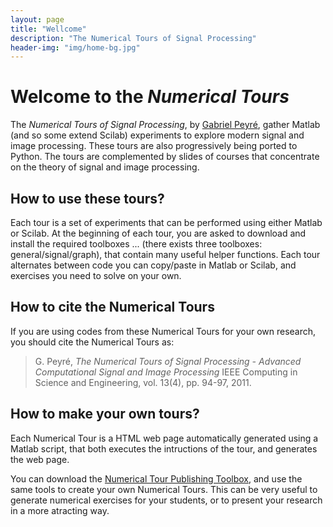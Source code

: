 ```yaml
---
layout: page
title: "Wellcome"
description: "The Numerical Tours of Signal Processing"
header-img: "img/home-bg.jpg"
---
```



Welcome to the *Numerical Tours*
==================

The *Numerical Tours of Signal Processing*, by [Gabriel Peyré](contact/), gather Matlab (and so some extend Scilab) experiments to explore modern signal and image processing. 
These tours are also progressively being ported to Python.
The tours are complemented by slides of courses that concentrate on the theory of  signal and image processing.


How to use these tours?
-------------------

Each tour is a set of experiments that can be performed using 
either Matlab or Scilab. At the beginning of each tour, 
you are asked to download and install the required toolboxes  ...
(there exists three toolboxes: general/signal/graph), that contain many useful 
helper functions. Each tour alternates between code you can copy/paste in 
Matlab or Scilab, and exercises you need to solve on your own.


How to cite the Numerical Tours
-------------------

If you are using codes from these Numerical Tours for your own research, you should cite the Numerical Tours as:

> G. Peyré, *The Numerical Tours of Signal Processing - Advanced Computational Signal and Image Processing*
> IEEE Computing in Science and Engineering, vol. 13(4), pp. 94-97, 2011.


How to make your own tours?
-------------------

Each Numerical Tour is a HTML web page automatically generated using a Matlab script, that both executes the intructions of the tour, and generates the web page.

You can download the [Numerical Tour Publishing Toolbox](tours/toolbox_publishing.zip), and use the same tools to create your own Numerical Tours. This can be very useful to generate numerical exercises for your students, or to present your research in a more atracting way.


